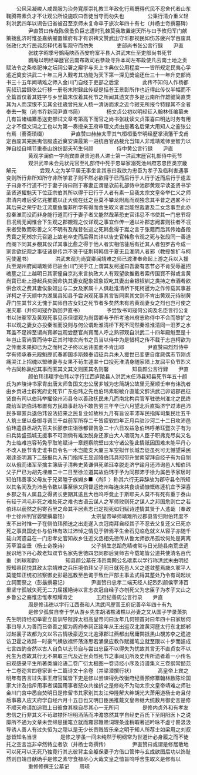 <!-- { "loadSidebar": true } -->
　　公风采凝峻人咸畏服为治务寛厚崇礼教三年政化行焉既得代民不忍舍代者山东鞠腾霄素负才不让观公所设施叹曰吾徒当守而勿失也
　　
　　公秉行清介重义轻利洪武四年以谒告归省被召至京师未复命卒于旅次年四十有七（并杨士竒撰墓碑）
　　
　　尹直赞曰传哉陈侯蚤负巨志遭时孔棘莫我敢置谢天所与曰予攸归军门献策拨乱济时惟圣嘉纳擢置幙府有才有识禆文赞武出守圻郡视民如伤苏疲兴学百废具张政化大行民弗忍释代者鍳观守而勿失
　　
　　吏部尚书张公言行録　　尹直
　　
　　张紞字昭季号鷃庵陜西西安府富平县人洪武末仕至吏部尚书死节
　　
　　鷃庵以明经举歴官云南布政司右叅政寻升本司左布政使凡云南土地之贡赋法令之条格祀神之坛祠公署之廨宇与夫上卞典仪公用程度一一皆所规定民夷心孚逺近奠安洪武二十年三月入觐考其功能为天下第一深见奬谕还仕三十一年升吏部尚书三十五年闻靖难之师入金川门自经于吏部之后堂
　　
　　此传不知何人作杨都宪叔玑尝録张公行移一册卷末附録此传疑是括苍王景彰所作也近得此传仅半幅而不全篇首仅着其姓字与乡里篇末仅着其死节之所闻其遗文亦多是云南所作雄徤简直类其为人而深恨不见其全往歳曾托友人杨一清访而求之近今寂无所报今特録其不全者奉去一覧（尚书乔新回尹直书简）
　　
　　杨文贞公初以明经征入翰林任编纂未几有旨诸编纂悉送吏部试文章考第高下而官之尚书张紞读文贞策喜曰明达时务有用之才不但文词之工也以为第一奏授亲王府审理文贞由是著名后果大用知人之鉴张公有焉（謇斋琐缀）
　　
　　尹直赞曰赫赫太宰其气桓桓蚤举明经歴掌滇籓干戈甫定百废其完民夷信服逺近奠安课最第一进统百官品裁允当知人非难靖难师至智力以殚自经自靖节重泰山纷纷鄙夫茍生何颜
　　
　　侍中黄公言行録　　尹直
　　
　　黄观字澜伯一字尚宾直隶贵池县人进士第一洪武末歴官礼部侍中死节
　　
　　观洪武辛未会元状元官至礼部侍中死于忠举家溺死池州府志忠臣类京畿解元
　　
　　尝观人之为学平居无事坐言其志曰我欲为忠臣为孝子及临利害遇事变则所行非所知所守非所学君子则不然必欲得于已而后行于人行于近而后行于逺孟子曰身不行道不行于妻子诗曰刑于寡妻正谓是欤前礼部侍中池郡黄观早读圣贤书学圣贤道擢魁天下位亚宗伯其所以得于已行于人者有素一旦我太宗文皇帝举仁义之师肃清内难后受亿兆推戴以正大统在廷之臣莫不攀龙附鳯而观独念其平昔之遇畧不计其后来之荣宁赴江流塟鱼腹非所学有得而舍生取义者岂能然哉妻及二女念事至此亦投秦淮而没而非身能行道而行于妻子者又能然哉苐恐史官讳忌不书使其一门忠节将日冺焉无闻惟合下生观之郡覩观之仪详观之事宜作传一通以补郡志阙畧则往者不冺来者受教而彰善之义不明有及哉昔张巡之死韩愈得于嵩之言于张籍而后其传始备段秀寳之死桞宗元召邉上故老卒吏而后得其详以告史官韩愈令观之死与张段同一善道而阁下同其乡覩其仪详其事比愈之得于他人者实相倍蓰后有迁其人者包罗古今成一家言欲纪观之事征诸是传岂不贤于征荆轲韩信于夏无且淮阴人者邪（教授黎扩与柯宪使暹书）
　　
　　洪武末观为尚寳卿闻靖难之师已渡淮奉命起上游之兵以入援兵至湖州府闻靖难师已驻金川门哭于江上谓其友柯暹曰吾妻有志节必不肯受辱暹招魂塟之江上越明日其家僮自京兆来言执政大人有观望欲推戴者索传国寳不得或言黄尚寳已赴上游起兵矣因命执其妻女配象奴象奴叱其妻出金银钗钏之类持之市酒肴欲供合欢之费其妻俟象奴出与二女及家属十人俱赴淮清桥下死柯暹为之作传载其事甚详柯之子天顺中为湖属县知县予尝询观死事其言皆同索其文则不肯出黄观元待制黄冔门生其节义无愧于其师自古女妇之死节者多矣然未有若黄观妻女之烈也岂可使之冺灭耶（并何司冦乔新回尹直书）
　　
　　予尝致书司冦何公询及名臣言行公复书以张冢宰及黄观死事见示但谓观为尚寳卿与予所考池州府志称侍中不合而黎扩之书以观之妻女亦投秦淮而没则与何公谓赴淮清桥下死不同然秦淮淮清同一汨罗之水耳盖不足辨至谓尚寳卿岂观尝歴官尚寳而人呼之熟邪观自洪武二十四年殿魁至是十年岂止官尚寳而侍中正其时増次尚书之员当以侍中为是惜柯之传不载于志岂柯欲为之传而未果抑已为之而柯之子终以忌讳匿而不肯出耶
　　
　　尹直赞曰烈烈侍中学有师承春元殿魁歴贰春卿国歩斯棘奉诏征兵兵未入援世已变更自度厥偶志节刚贞痛哭江上招魂以盟维妻与女果不茍生遽率十口投死淮清身随家殒上友屈平负节烈义今古同称孰纪其事而匿其文其文则匿其名则馨
　　
　　知县颜公言行録　　尹直
　　
　　颜伯玮讳瓌字伯玮以字行江西庐陵县人洪武末任沛县知县死节年五十颜氏为庐陵诗书家胄出唐太师鲁国文忠公居芗城为忠简胡公故里元至顺壬申有讳洗者由乡贡进士辟宪府史死节广东伯玮之先也伯玮素聪敏介直能文辞洪武己卯诏郡邑征贤良有司以伯玮举擢徐州沛县令以善政抚民未几而南北构兵官军驻徳州淮北之民终歳给军饷伯玮布置有方民趋事赴功不敢告劳三年辛巳六月望北兵直捣济宁过沛邑沛民多窜匿兵退伯玮设法招来之民复业如故秋九月有旨设丰沛军民指挥司集民壮五千人筑土堡以备御寻调三千益前军所存二千皆疲软四年正月兵驻沙河二十二日攻沛邑伯玮遣县丞胡先百夫长邵彦庄诣徐都督告急二十六日攻益急伯玮呼弟珏暨次子有为曰兵势盛孤城无援事不可测倘有难汝脱身还家白大人瓌既为人臣子职弗克尽矣又名为士临难岂容茍免乎取笔赋诗一章题察院壁曰太守诸公鍳此情祇因国难未能平丹心不改人臣节青史谁书县令名一木岂能支大厦三军空拟作长城吾徒虽死可无憾望采民艰逹圣明漏下二鼓报兵入东门指挥王显迎降伯玮具冠带升堂南望拜自经子有为自刎以从俄而诸军至擒主簿唐子清典史黄谦俱死弟珏幸脱走济宁踰月还沛询邑人知伯玮父子尸已为胡先埋瘗二十二日至徐泣道其故伯玮于予为同郡沛于徐为属邑予家居时知伯玮善事父母友于兄弟睦于族婣乡■〈尚阝〉称其六行无异辞故为郡守县令所知以其名闻及为沛邑令数以事至徐又同督运徳州每连床共食谈诵慷慨练逹机宜予深喜乡郡之有人属县之得贤长吏期其逺且大也呜呼竟止于斯耶夫人莫不有死有重于泰山有轻于鸿毛非死之难处死之难也古语云谋人之军师败则死之谋人之邦国危则亡之若伯玮以藐然之躬寄百里之命其平居素志已定视死如归赋诗述情其贤于人逺哉（奉政中士徐州判官晏壁撰墓铭）
　　
　　太宗皇帝举师靖难所过郡县皆归附伯玮度不支不出时惟一子在侧伯玮预送之出走遂入衣冠南拜自经其子不忍去父复还父已死亦死之事具国史仆与伯玮有故过沛悼之情见于辞焉平生金石见临危就义从容子亦随千载山河遗县在一门忠孝史官知故乡住近文丞相先徳传从鲁太师欲吊孤坟何处是离离芳草泪空垂（杨士竒挽诗）
　　
　　父子捐生总蹈危精魂常与日光随县南荒垄遗民识地下丹心故老知双节名家先世徳四忠同郡后贤师古今载笔皆公道共使清名百代垂（刘球和韵）
　　
　　知县颜公墓在沛邑南闗公名瓌素以学行称洪武末由明经授知县民悦其政太宗靖难之兵压境伯玮父子同日就死邑人义之遂敛塟焉歳久冢平人莫能知正统初监察御史彭朂巡教至邑询于致仕戸部主事孟式得其塟处乃令有司起坟立祠而祭之（彭朂撰墓记）
　　
　　尹直赞曰忠孝二端天经人纪烈烈颜侯宰沛百里坚守孤城矢死无二力屈援絶诗以言志衣冠自经子亦刎死父为忠臣子为孝子文山之乡鲁公之裔惟忠惟孝照耀竒史
　　
　　王府纪善周公言行录　　尹直
　　
　　周是修讳徳以字行江西泰和人洪武间歴官王府纪善卒年四十有九
　　
　　是修少孤贫自奋于学从游乡先生胡渚樵渚樵以孙妻之又从国子学录萧执先生明诗经初举霍立县训导陛辞太祖高皇帝问曰汝年几何顿首对曰年四十曰家居何事曰导人为善而已帝善之擢为周府奉祠正踰年从王出巡汉北渡黄河歴太行东北邯郸过赵襄子故都为文以吊古情极豪迈又北逾涿郡过燕都出居庸闗扺黒山覩苏李之遗迹访卫霍之故踪一时豪气横放襟怀荡涤思若涌泉应教作赋援笔立就至限以十步而遽成七言四韵奋然以古人自负以志节自与尝曰忠臣不以得失为忧故其言无不直贞女不以死生为虑故其行无不果取三代及近世贞烈死节之事闻见所及史传所遗者着一小传名曰观感录平生所著类编论语二卷广衍太极图一卷诗经小序及诗谱集义三卷纲常懿范十二卷迩言四卷家训十二篇诗文十余卷（并梁潜撰行状）
　　
　　高皇帝上宾之明年有告言过失事王府官属皆下吏是修以尝谏得免改衡府纪善预修纂翰林数陈论国家大计及指斥用事者误国用事者怒众共挫折之是修屹不为动太宗文皇帝靖难之师驻金川门宫中悉自焚明日是修留书其家别其友江仲隆解大绅胡光大萧用道杨士竒且付后事暮入应天府学自经六月十五日也又明日臣民推戴文皇帝继大统数月御史言是修不顺天命请加追戮上曰彼食其禄自尽其心一无所问
　　
　　是修内贞外和有孝友忠信之行非其义不茍取襟怀坦明洒落而冲澹悠然其学自经史百氏下至阴阳医卜之说靡所不通为文章未尝缔思援笔立就而雍容雅赡词理条逹稍暇著述吟咏不虚寸晷汲汲导诱人善人有过失恒为之隠以是无少长贵贱皆乐亲之明于知人所荐士如梁用之刘叔毖皆知名当世
　　
　　是修之学虽一间未纯然于明纲常为世道计必身履之而不徒托之空言岂非卓然特立者欤（并杨士竒撰传）
　　
　　尹直赞曰或谓是修居散地可以死可以无死乃独竟行其志彼背主全躯保妻子方借口管仲与玄成欲图后功以饰耻然则自靖自献确乎是修之素守食禄尽心大哉文皇之恤旨呜呼舍生取义是修有以
　　
　　重修修撰王公墓记　　周瑛
　　
